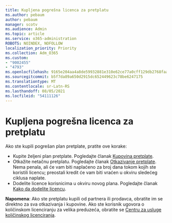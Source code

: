 ```yaml
---
title: Kupljena pogrešna licenca za pretplatu
ms.author: pebaum
author: pebaum
manager: scotv
ms.audience: Admin
ms.topic: article
ms.service: o365-administration
ROBOTS: NOINDEX, NOFOLLOW
localization_priority: Priority
ms.collection: Adm_O365
ms.custom:
- "9002455"
- "4793"
ms.openlocfilehash: 9165e204aa4a8de59932881e310e62ce77a0cff129db2768faa464d4b2391159
ms.sourcegitcommit: b5f7da89a650d2915dc652449623c78be6247175
ms.translationtype: MT
ms.contentlocale: sr-Latn-RS
ms.lasthandoff: 08/05/2021
ms.locfileid: "54111126"
---
```

# <a name="purchased-wrong-subscription-license"></a>Kupljena pogrešna licenca za pretplatu

Ako ste kupili pogrešan plan pretplate, pratite ove korake:

- Kupite željeni plan pretplate. Pogledajte članak [Kupovina pretplate](https://docs.microsoft.com/alchemyinsights/buy-a-subscription-to-office-365-for-business).
- Otkažite netačnu pretplatu. Pogledajte članak [Otkazivanje pretplate](https://docs.microsoft.com/alchemyinsights/canceling-your-office-365-subscription).
Nema penala, ali će vam biti naplaćeno za broj dana tokom kojih ste koristili licencu; preostali kredit će vam biti vraćen u okviru sledećeg ciklusa naplate.
- Dodelite licence korisnicima u okviru novog plana. Pogledajte članak [Kako da dodelite licencu](https://docs.microsoft.com/alchemyinsights/how-to-assign-a-license-to-a-user).

**Napomena**: Ako ste pretplatu kupili od partnera ili prodavca, obratite im se direktno za sva otkazivanja i kupovine. Ako ste korisnik ugovora o količinskom licenciranju za velika preduzeća, obratite se [Centru za usluge količinskog licenciranja](https://support.microsoft.com/help/4471406/how-to-contact-the-microsoft-volume-licensing-service-center).
